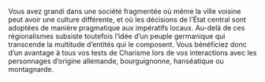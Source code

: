 ﻿---
id: origins_fr.md#régionalisme
name: Régionalisme
---

Vous avez grandi dans une société fragmentée où même la ville voisine peut avoir une culture différente, et où les décisions de l’État central sont adoptées de manière pragmatique aux impératifs locaux. Au-delà de ces régionalismes subsiste toutefois l’idée d’un peuple germanique qui transcende la multitude d’entités qui le composent. Vous bénéficiez donc d’un avantage à tous vos tests de Charisme lors de vos interactions avec les personnages d’origine allemande, bourguignonne, hanséatique ou montagnarde.

